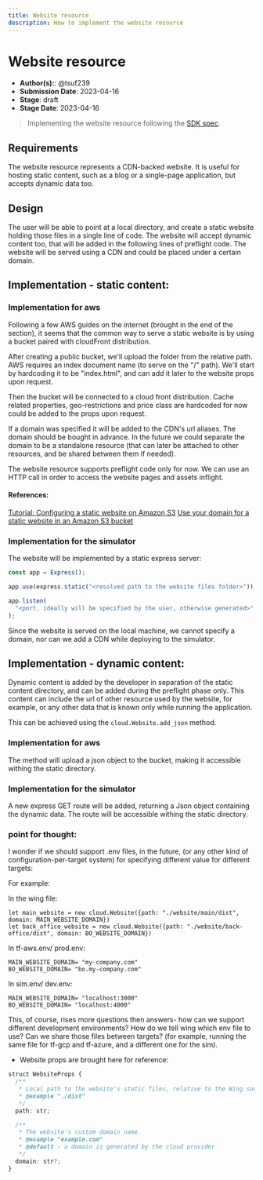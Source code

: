 ```yaml
---
title: Website resource
description: How to implement the website resource
---
```


# Website resource

- **Author(s):**: @tsuf239
- **Submission Date**: 2023-04-16
- **Stage**: draft
- **Stage Date**: 2023-04-16

<!---
Directions for above:

Author(s): Git tag for PR authors and contributors
Submission Date: Fill in with date of initial submission, YYYY-MM-DD
Stage: Fill in with current stage in the RFC lifecycle
Stage Date: Fill in with date of last stage change
-->

> Implementing the website resource following the [SDK spec](../../04-reference/wingsdk-spec.md#website).

<!--
This RFC has 3 sections: Requirements -> Design -> Implementation. We intentionally start with *Design* since it
is a great way to introduice the feature to readers.
-->

## Requirements

The website resource represents a CDN-backed website. It is useful for hosting static content, such as a blog or a single-page application, but accepts dynamic data too.

## Design

The user will be able to point at a local directory, and create a static website holding those files in a single line of code. The website will accept dynamic content too, that will be added in the following lines of preflight code. The website will be served using a CDN and could be placed under a certain domain.

## Implementation - static content:

### Implementation for aws

Following a few AWS guides on the internet (brought in the end of the section), it seems that the common way to serve a static website is by using a bucket paired with cloudFront distribution.

After creating a public bucket, we'll upload the folder from the relative path.
AWS requires an index document name (to serve on the "/" path).
We'll start by hardcoding it to be "index.html", and can add it later to the website props upon request.

Then the bucket will be connected to a cloud front distribution. Cache related properties, geo-restrictions and price class are hardcoded for now could be added to the props upon request.

If a domain was specified it will be added to the CDN's url aliases. The domain should be bought in advance.
In the future we could separate the domain to be a standalone resource (that can later be attached to other resources, and be shared between them if needed).

The website resource supports preflight code only for now.
We can use an HTTP call in order to access the website pages and assets inflight.

#### References:

[Tutorial: Configuring a static website on Amazon S3](https://docs.aws.amazon.com/AmazonS3/latest/userguide/HostingWebsiteOnS3Setup.html)
[Use your domain for a static website in an Amazon S3 bucket](https://docs.aws.amazon.com/Route53/latest/DeveloperGuide/getting-started-s3.html)

### Implementation for the simulator

The website will be implemented by a static express server:

```js
const app = Express();

app.use(express.static("<resolved path to the website files folder>"));

app.listen(
  "<port, ideally will be specified by the user, otherwise generated>"
);
```

Since the website is served on the local machine, we cannot specify a domain, nor can we add a CDN while deploying to the simulator.

## Implementation - dynamic content:

Dynamic content is added by the developer in separation of the static content directory, and can be added during the preflight phase only. This content can include the url of other resource used by the website, for example, or any other data that is known only while running the application.

This can be achieved using the `cloud.Website.add_json` method.

### Implementation for aws

The method will upload a json object to the bucket, making it accessible withing the static directory.

### Implementation for the simulator

A new express GET route will be added, returning a Json object containing the dynamic data. The route will be accessible withing the static directory.

### point for thought:

I wonder if we should support .env files, in the future, (or any other kind of configuration-per-target system) for specifying different value for different targets:

For example:

In the wing file:

```
let main_website = new cloud.Website({path: "./website/main/dist", domain: MAIN_WEBSITE_DOMAIN})
let back_office_website = new cloud.Website({path: "./website/back-office/dist", domain: BO_WEBSITE_DOMAIN})
```

In tf-aws.env/ prod.env:

```
MAIN_WEBSITE_DOMAIN= "my-company.com"
BO_WEBSITE_DOMAIN= "bo.my-company.com"
```

In sim.env/ dev.env:

```
MAIN_WEBSITE_DOMAIN= "localhost:3000"
BO_WEBSITE_DOMAIN= "localhost:4000"
```

This, of course, rises more questions then answers-
how can we support different development environments? How do we tell wing which env file to use? Can we share those files between targets? (for example, running the same file for tf-gcp and tf-azure, and a different one for the sim).

- Website props are brought here for reference:

```ts
struct WebsiteProps {
  /**
   * Local path to the website's static files, relative to the Wing source file.
   * @example "./dist"
   */
  path: str;

  /**
   * The website's custom domain name.
   * @example "example.com"
   * @default - a domain is generated by the cloud provider
   */
  domain: str?;
}
```
